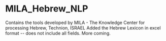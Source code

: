 # MILA_Hebrew_NLP
Contains the tools developed by MILA - The Knowledge Center for processing Hebrew, Technion, ISRAEL
Added the Hebrew Lexicon in excel format -- does not include all fields. 
More coming.

